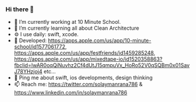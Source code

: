 ### Hi there 👋

- 🔭 I’m currently working at 10 Minute School.
- 🌱 I’m currently learning all about Clean Architecture 
- ⚙️ I use daily: swift, xcode.
- 💅 Developed: https://apps.apple.com/us/app/10-minute-school/id1577061772, https://apps.apple.com/us/app/festfriends/id1459285248, https://apps.apple.com/us/app/mixedtape-io/id1520358863?fbclid=IwAR0oqQiNuvhz2Cf4dUtJ15qmpuVx_HoRo52V0qSQBm0x01SavJ78YHzjoj4 etc…
- 💬 Ping me about swift, ios developments, design thinking
- 📫 Reach me: https://twitter.com/solaymanrana786 & https://www.linkedin.com/in/solaymanrana786


